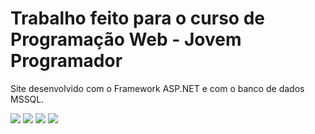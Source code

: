 # Trabalho feito para o curso de Programação Web - Jovem Programador

Site desenvolvido com o Framework ASP.NET e com o banco de dados MSSQL.

<img src="https://i.imgur.com/07haNfU.png">

<img src="https://i.imgur.com/8nKsK62.png">

<img src="https://i.imgur.com/kQwaPYm.png">

<img src="https://i.imgur.com/zUgD3m3.png">
